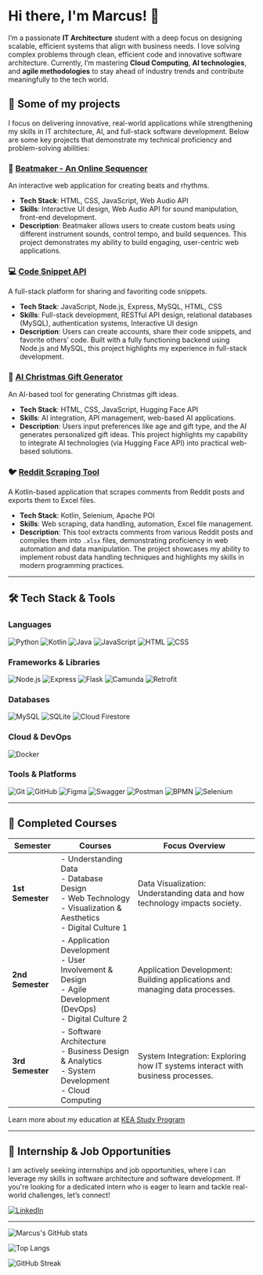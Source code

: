 # Hi there, I'm Marcus! 👋

I’m a passionate **IT Architecture** student with a deep focus on designing scalable, efficient systems that align with business needs. I love solving complex problems through clean, efficient code and innovative software architecture. Currently, I’m mastering **Cloud Computing**, **AI technologies**, and **agile methodologies** to stay ahead of industry trends and contribute meaningfully to the tech world.

## 📑 **Some of my projects**

I focus on delivering innovative, real-world applications while strengthening my skills in IT architecture, AI, and full-stack software development. Below are some key projects that demonstrate my technical proficiency and problem-solving abilities:

### 🎵 [Beatmaker - An Online Sequencer](https://github.com/marcus-rk/beatmaker)
An interactive web application for creating beats and rhythms.  
- **Tech Stack**: HTML, CSS, JavaScript, Web Audio API
- **Skills**: Interactive UI design, Web Audio API for sound manipulation, front-end development.  
- **Description**: Beatmaker allows users to create custom beats using different instrument sounds, control tempo, and build sequences. This project demonstrates my ability to build engaging, user-centric web applications.

### 💻 [Code Snippet API](https://github.com/marcus-rk/code-snippet-v2)
A full-stack platform for sharing and favoriting code snippets. 
- **Tech Stack**: JavaScript, Node.js, Express, MySQL, HTML, CSS
- **Skills**: Full-stack development, RESTful API design, relational databases (MySQL), authentication systems, Interactive UI design
- **Description**: Users can create accounts, share their code snippets, and favorite others’ code. Built with a fully functioning backend using Node.js and MySQL, this project highlights my experience in full-stack development.

### 🎄 [AI Christmas Gift Generator](https://github.com/marcus-rk/generative-ai)
An AI-based tool for generating Christmas gift ideas.  
- **Tech Stack**: HTML, CSS, JavaScript, Hugging Face API
- **Skills**: AI integration, API management, web-based AI applications.
- **Description**: Users input preferences like age and gift type, and the AI generates personalized gift ideas. This project highlights my capability to integrate AI technologies (via Hugging Face API) into practical web-based solutions.

### 🐦 [Reddit Scraping Tool](https://github.com/marcus-rk/reddit-scraping?tab=readme-ov-file#reddit-scraping-tool)
A Kotlin-based application that scrapes comments from Reddit posts and exports them to Excel files.  
- **Tech Stack**: Kotlin, Selenium, Apache POI
- **Skills**: Web scraping, data handling, automation, Excel file management.
- **Description**: This tool extracts comments from various Reddit posts and compiles them into `.xlsx` files, demonstrating proficiency in web automation and data manipulation. The project showcases my ability to implement robust data handling techniques and highlights my skills in modern programming practices.

---

## 🛠 **Tech Stack & Tools**

### **Languages**
![Python](https://img.shields.io/badge/Python-3776AB?style=for-the-badge&logo=python&logoColor=white)
![Kotlin](https://img.shields.io/badge/Kotlin-0095D5?style=for-the-badge&logo=kotlin&logoColor=white)
![Java](https://img.shields.io/badge/Java-007396?style=for-the-badge&logo=java&logoColor=white)
![JavaScript](https://img.shields.io/badge/JavaScript-F7DF1E?style=for-the-badge&logo=javascript&logoColor=black)
![HTML](https://img.shields.io/badge/HTML5-E34F26?style=for-the-badge&logo=html5&logoColor=white)
![CSS](https://img.shields.io/badge/CSS3-1572B6?style=for-the-badge&logo=css3&logoColor=white)

### **Frameworks & Libraries**
![Node.js](https://img.shields.io/badge/Node.js-339933?style=for-the-badge&logo=nodedotjs&logoColor=white)
![Express](https://img.shields.io/badge/Express-000000?style=for-the-badge&logo=express&logoColor=white)
![Flask](https://img.shields.io/badge/Flask-000000?style=for-the-badge&logo=flask&logoColor=white)
![Camunda](https://img.shields.io/badge/Camunda-FFCC00?style=for-the-badge&logo=camunda&logoColor=black)
![Retrofit](https://img.shields.io/badge/Retrofit-4285F4?style=for-the-badge&logo=android&logoColor=white)

### **Databases**
![MySQL](https://img.shields.io/badge/MySQL-4479A1?style=for-the-badge&logo=mysql&logoColor=white)
![SQLite](https://img.shields.io/badge/SQLite-003B57?style=for-the-badge&logo=sqlite&logoColor=white)
![Cloud Firestore](https://img.shields.io/badge/Cloud_Firestore-FFA611?style=for-the-badge&logo=firebase&logoColor=white)

### **Cloud & DevOps**
![Docker](https://img.shields.io/badge/Docker-2496ED?style=for-the-badge&logo=docker&logoColor=white)

### **Tools & Platforms**
![Git](https://img.shields.io/badge/Git-F05032?style=for-the-badge&logo=git&logoColor=white)
![GitHub](https://img.shields.io/badge/GitHub-181717?style=for-the-badge&logo=github&logoColor=white)
![Figma](https://img.shields.io/badge/Figma-F24E1E?style=for-the-badge&logo=figma&logoColor=white)
![Swagger](https://img.shields.io/badge/Swagger-85EA2D?style=for-the-badge&logo=swagger&logoColor=black)
![Postman](https://img.shields.io/badge/Postman-FF6C37?style=for-the-badge&logo=postman&logoColor=white)
![BPMN](https://img.shields.io/badge/BPMN-000000?style=for-the-badge&logoColor=white)
![Selenium](https://img.shields.io/badge/Selenium-43B02A?style=for-the-badge&logo=selenium&logoColor=white)

---

## 📘 **Completed Courses**

| Semester        | Courses                                                                          | Focus Overview                                                                                                         |
|-----------------|----------------------------------------------------------------------------------|-----------------------------------------------------------------------------------------------------------------------|
| **1st Semester**| - Understanding Data  <br> - Database Design  <br> - Web Technology  <br> - Visualization & Aesthetics  <br> - Digital Culture 1 | Data Visualization: Understanding data and how technology impacts society.                                           |
| **2nd Semester**| - Application Development  <br> - User Involvement & Design  <br> - Agile Development (DevOps)  <br> - Digital Culture 2 | Application Development: Building applications and managing data processes.                                         |
| **3rd Semester**| - Software Architecture  <br> - Business Design & Analytics  <br> - System Development  <br> - Cloud Computing | System Integration: Exploring how IT systems interact with business processes.                                       |

Learn more about my education at [KEA Study Program](https://studieordninger.kea.dk/2023/27/176)

---

## 💼 **Internship & Job Opportunities**

I am actively seeking internships and job opportunities, where I can leverage my skills in software architecture and software development. If you're looking for a dedicated intern who is eager to learn and tackle real-world challenges, let’s connect!

[![LinkedIn](https://img.shields.io/badge/LinkedIn-0A66C2?style=for-the-badge&logo=linkedin&logoColor=white)](https://www.linkedin.com/in/marcus-rk)

---

![Marcus's GitHub stats](https://github-readme-stats.vercel.app/api?username=marcus-rk&show_icons=true&theme=radical)

![Top Langs](https://github-readme-stats.vercel.app/api/top-langs/?username=marcus-rk&layout=compact&theme=radical)

![GitHub Streak](https://github-readme-streak-stats.herokuapp.com/?user=marcus-rk&theme=radical)
